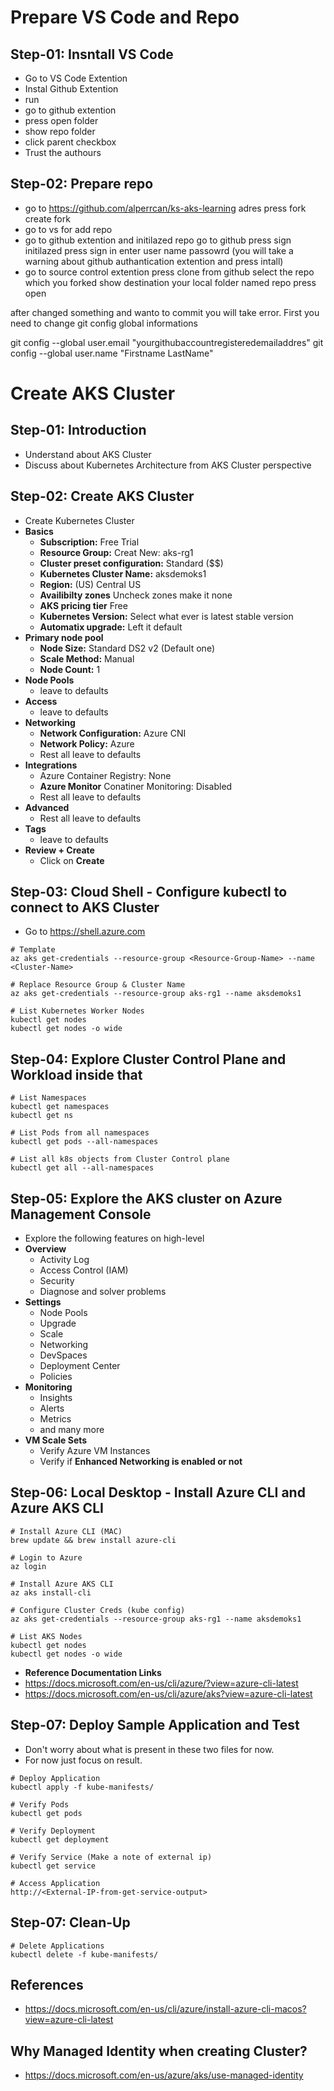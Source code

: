 # Prepare VS Code and Repo
## Step-01: Insntall VS Code
- Go to VS Code Extention
- Instal Github Extention
- run <mkdir repo>
- go to github extention
- press open folder
- show repo folder
- click parent checkbox
- Trust the authours
## Step-02: Prepare repo
- go to https://github.com/alperrcan/ks-aks-learning adres
   press fork
   create fork
- go to vs for add repo 
- go to github extention and initilazed repo
   go to github press sign initilazed
   press sign in
   enter user name passowrd  (you will take a warning about github authantication extention and press intall)
- go to source control extention
   press clone from github
   select the repo which you forked
   show destination your local folder named repo
   press open

after changed something and wanto to commit you will take error. First you need to change git config global informations

git config --global user.email "yourgithubaccountregisteredemailaddres"
git config --global user.name "Firstname LastName"

# Create AKS Cluster

## Step-01: Introduction
- Understand about AKS Cluster
- Discuss about Kubernetes Architecture from AKS Cluster perspective

## Step-02: Create AKS Cluster
- Create Kubernetes Cluster
- **Basics**
  - **Subscription:** Free Trial
  - **Resource Group:** Creat New: aks-rg1
  - **Cluster preset configuration:** Standard ($$)
  - **Kubernetes Cluster Name:** aksdemoks1
  - **Region:** (US) Central US
  - **Availibilty zones** Uncheck zones make it none
  - **AKS pricing tier** Free
  - **Kubernetes Version:** Select what ever is latest stable version
  - **Automatix upgrade:** Left it default   
- **Primary node pool**
  - **Node Size:** Standard DS2 v2 (Default one)
  - **Scale Method:** Manual
  - **Node Count:** 1
- **Node Pools**
  - leave to defaults
- **Access**
  - leave to defaults
- **Networking**
  - **Network Configuration:** Azure CNI
  - **Network Policy:** Azure
  - Rest all leave to defaults
- **Integrations**
  - Azure Container Registry: None
  - **Azure Monitor**
    Conatiner Monitoring: Disabled
  - Rest all leave to defaults
- **Advanced**
  - Rest all leave to defaults
- **Tags**
  - leave to defaults
- **Review + Create**
  - Click on **Create**


## Step-03: Cloud Shell - Configure kubectl to connect to AKS Cluster
- Go to https://shell.azure.com
```
# Template
az aks get-credentials --resource-group <Resource-Group-Name> --name <Cluster-Name>

# Replace Resource Group & Cluster Name
az aks get-credentials --resource-group aks-rg1 --name aksdemoks1

# List Kubernetes Worker Nodes
kubectl get nodes 
kubectl get nodes -o wide
```

## Step-04: Explore Cluster Control Plane and Workload inside that
```
# List Namespaces
kubectl get namespaces
kubectl get ns

# List Pods from all namespaces
kubectl get pods --all-namespaces

# List all k8s objects from Cluster Control plane
kubectl get all --all-namespaces
```

## Step-05: Explore the AKS cluster on Azure Management Console
- Explore the following features on high-level
- **Overview**
  - Activity Log
  - Access Control (IAM)
  - Security
  - Diagnose and solver problems
- **Settings**
  - Node Pools
  - Upgrade
  - Scale
  - Networking
  - DevSpaces
  - Deployment Center
  - Policies
- **Monitoring**
  - Insights
  - Alerts
  - Metrics
  - and many more 
- **VM Scale Sets**
  - Verify Azure VM Instances
  - Verify if **Enhanced Networking is enabled or not**  



## Step-06: Local Desktop - Install Azure CLI and Azure AKS CLI
```
# Install Azure CLI (MAC)
brew update && brew install azure-cli

# Login to Azure
az login

# Install Azure AKS CLI
az aks install-cli

# Configure Cluster Creds (kube config)
az aks get-credentials --resource-group aks-rg1 --name aksdemoks1

# List AKS Nodes
kubectl get nodes 
kubectl get nodes -o wide
```
- **Reference Documentation Links**
- https://docs.microsoft.com/en-us/cli/azure/?view=azure-cli-latest
- https://docs.microsoft.com/en-us/cli/azure/aks?view=azure-cli-latest

## Step-07: Deploy Sample Application and Test
- Don't worry about what is present in these two files for now. 
- For now just focus on result. 
```
# Deploy Application
kubectl apply -f kube-manifests/

# Verify Pods
kubectl get pods

# Verify Deployment
kubectl get deployment

# Verify Service (Make a note of external ip)
kubectl get service

# Access Application
http://<External-IP-from-get-service-output>
```

## Step-07: Clean-Up
```
# Delete Applications
kubectl delete -f kube-manifests/
```

## References
- https://docs.microsoft.com/en-us/cli/azure/install-azure-cli-macos?view=azure-cli-latest

## Why Managed Identity when creating Cluster?
- https://docs.microsoft.com/en-us/azure/aks/use-managed-identity
